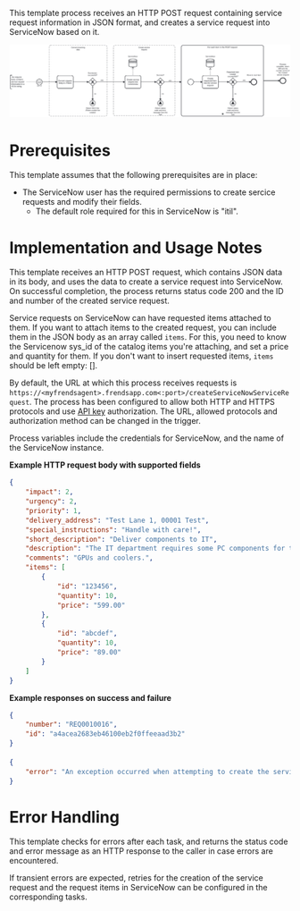 This template process receives an HTTP POST request containing service request information in JSON format, and creates a service request into ServiceNow based on it.

![Template](assets/HTTP-to-ServiceNow-Service-Request.svg)

# Prerequisites

This template assumes that the following prerequisites are in place:

- The ServiceNow user has the required permissions to create sercice requests and modify their fields.
  - The default role required for this in ServiceNow is "itil".

# Implementation and Usage Notes

This template receives an HTTP POST request, which contains JSON data in its body, and uses the data to create a service request into ServiceNow. On successful completion, the process returns status code 200 and the ID and number of the created service request.

Service requests on ServiceNow can have requested items attached to them. If you want to attach items to the created request, you can include them in the JSON body as an array called `items`. For this, you need to know the Servicenow sys_id of the catalog items you're attaching, and set a price and quantity for them. If you don't want to insert requested items, `items` should be left empty: [].

By default, the URL at which this process receives requests is `https://<myfrendsagent>.frendsapp.com<:port>/createServiceNowServiceRequest`. The process has been configured to allow both HTTP and HTTPS protocols and use [API key](https://docs.frends.com/en/articles/2206706-api-keys) authorization. The URL, allowed protocols and authorization method can be changed in the trigger.

Process variables include the credentials for ServiceNow, and the name of the ServiceNow instance.

**Example HTTP request body with supported fields**

```JSON
{
    "impact": 2,
    "urgency": 2,
    "priority": 1,
    "delivery_address": "Test Lane 1, 00001 Test",
    "special_instructions": "Handle with care!",
    "short_description": "Deliver components to IT",
    "description": "The IT department requires some PC components for the servers.",
    "comments": "GPUs and coolers.",
    "items": [
        {
            "id": "123456",
            "quantity": 10,
            "price": "599.00"
        },
        {
            "id": "abcdef",
            "quantity": 10,
            "price": "89.00"
        }
    ]
}
```

**Example responses on success and failure**

```JSON
{
    "number": "REQ0010016",
    "id": "a4acea2683eb46100eb2f0ffeeaad3b2"
}

{
    "error": "An exception occurred when attempting to create the service request into ServiceNow. Error message:  User Not Authenticated"
}
```

# Error Handling

This template checks for errors after each task, and returns the status code and error message as an HTTP response to the caller in case errors are encountered.

If transient errors are expected, retries for the creation of the service request and the request items in ServiceNow can be configured in the corresponding tasks.